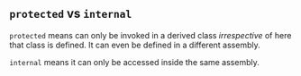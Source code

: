 ## `protected` vs `internal`

`protected` means can only be invoked in a derived class *irrespective* of here that class is defined. It can even be defined in a different assembly.

`internal` means it can only be accessed inside the same assembly.